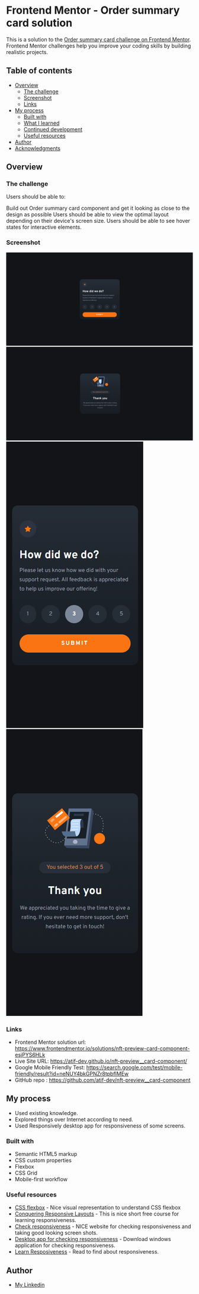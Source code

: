 # Frontend Mentor - Order summary card solution

This is a solution to the [Order summary card challenge on Frontend Mentor](https://www.frontendmentor.io/challenges/interactive-rating-component-koxpeBUmI). Frontend Mentor challenges help you improve your coding skills by building realistic projects.

## Table of contents

- [Overview](#overview)
  - [The challenge](#the-challenge)
  - [Screenshot](#screenshot)
  - [Links](#links)
- [My process](#my-process)
  - [Built with](#built-with)
  - [What I learned](#what-i-learned)
  - [Continued development](#continued-development)
  - [Useful resources](#useful-resources)
- [Author](#author)
- [Acknowledgments](#acknowledgments)

## Overview

### The challenge

Users should be able to:

Build out Order summary card component and get it looking as close to the design as possible
Users should be able to view the optimal layout depending on their device's screen size.
Users should be able to see hover states for interactive elements.

### Screenshot

![PC View](./screenshots/Capture%20d%E2%80%99%C3%A9cran%202023-03-01%20113742.png)
![PC View](./screenshots/Capture%20d%E2%80%99%C3%A9cran%202023-03-01%20113823.png)
![Mobile view](./screenshots/Capture%20d%E2%80%99%C3%A9cran%202023-03-01%20114203.png)
![Mobile view](./screenshots/Capture%20d%E2%80%99%C3%A9cran%202023-03-01%20114248.png)


### Links

- Frontend Mentor solution url: https://www.frontendmentor.io/solutions/nft-preview-card-component-esjPYS6HLk
- Live Site URL: https://atif-dev.github.io/nft-preview__card-component/
- Google Mobile Friendly Test: https://search.google.com/test/mobile-friendly/result?id=neNUY4bkGPNZr8tpbflMEw
- GitHub repo : https://github.com/atif-dev/nft-preview__card-component

## My process

- Used existing knowledge.
- Explored things over Internet according to need.
- Used Responsively desktop app for responsiveness of some screens.

### Built with

- Semantic HTML5 markup
- CSS custom properties
- Flexbox
- CSS Grid
- Mobile-first workflow

### Useful resources

- [CSS flexbox](https://css-tricks.com/snippets/css/a-guide-to-flexbox/) - Nice visual representation to understand CSS flexbox
- [Conquering Responsive Layouts](https://courses.kevinpowell.co/conquering-responsive-layouts) - This is nice short free course for learning responsiveness.
- [Check responsiveness](https://www.lambdatest.com/mobile-view-website) - NICE website for checking responsiveness and taking good looking screen shots.
- [Desktop app for checking responsiveness](https://responsively.app/) - Download windows application for checking responsiveness.
- [Learn Resposiveness](https://web.dev/learn/design/) - Read to find about responsiveness.

## Author

- [My Linkedin](https://www.linkedin.com/in/jihane-arfi/)
